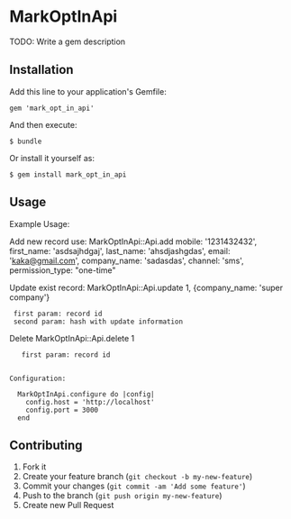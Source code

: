 # MarkOptInApi

TODO: Write a gem description

## Installation

Add this line to your application's Gemfile:

    gem 'mark_opt_in_api'

And then execute:

    $ bundle

Or install it yourself as:

    $ gem install mark_opt_in_api

## Usage

Example Usage:

  Add new record use:
     MarkOptInApi::Api.add mobile: '1231432432', first_name: 'asdsajhdgaj', last_name: 'ahsdjashgdas', email: 'kaka@gmail.com', company_name: 'sadasdas', channel: 'sms', permission_type: "one-time"

  Update exist record:
     MarkOptInApi::Api.update 1, {company_name: 'super company'}

     first param: record id
     second param: hash with update information

   Delete
      MarkOptInApi::Api.delete 1

       first param: record id


    Configuration:

      MarkOptInApi.configure do |config|
        config.host = 'http://localhost'
        config.port = 3000
      end

## Contributing

1. Fork it
2. Create your feature branch (`git checkout -b my-new-feature`)
3. Commit your changes (`git commit -am 'Add some feature'`)
4. Push to the branch (`git push origin my-new-feature`)
5. Create new Pull Request
